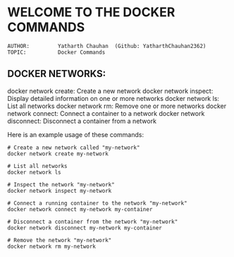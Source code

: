 # **WELCOME TO THE DOCKER COMMANDS**

    AUTHOR:         Yatharth Chauhan  (Github: YatharthChauhan2362)
    TOPIC:          Docker Commands

## DOCKER NETWORKS:

docker network create: Create a new network
docker network inspect: Display detailed information on one or more networks
docker network ls: List all networks
docker network rm: Remove one or more networks
docker network connect: Connect a container to a network
docker network disconnect: Disconnect a container from a network

Here is an example usage of these commands:

    # Create a new network called "my-network"
    docker network create my-network

    # List all networks
    docker network ls

    # Inspect the network "my-network"
    docker network inspect my-network

    # Connect a running container to the network "my-network"
    docker network connect my-network my-container

    # Disconnect a container from the network "my-network"
    docker network disconnect my-network my-container

    # Remove the network "my-network"
    docker network rm my-network
